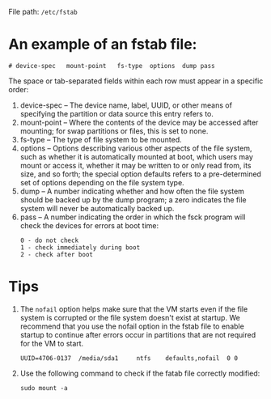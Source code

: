 File path:
    ```
    /etc/fstab
    ```
# An example of an fstab file:
```
# device-spec   mount-point   fs-type  options  dump pass
```
The space or tab-separated fields within each row must appear in a specific order:

1. device-spec – The device name, label, UUID, or other means of specifying the partition or data source this entry refers to.
2. mount-point – Where the contents of the device may be accessed after mounting; for swap partitions or files, this is set to none.
3. fs-type – The type of file system to be mounted.
4. options – Options describing various other aspects of the file system, such as whether it is automatically mounted at boot, which users may mount or access it, whether it may be written to or only read from, its size, and so forth; the special option defaults refers to a pre-determined set of options depending on the file system type.
5. dump – A number indicating whether and how often the file system should be backed up by the dump program; a zero indicates the file system will never be automatically backed up.
6. pass – A number indicating the order in which the fsck program will check the devices for errors at boot time:
    ```
    0 - do not check
    1 - check immediately during boot
    2 - check after boot
    ```
# Tips
1. The `nofail` option helps make sure that the VM starts even if the file system is corrupted or the file system doesn't exist at startup. We recommend that you use the nofail option in the fstab file to enable startup to continue after errors occur in partitions that are not required for the VM to start.
    ```
    UUID=4706-0137  /media/sda1     ntfs    defaults,nofail  0 0
    ```
2. Use the following command to check if the fatab file correctly modified:
    ```
    sudo mount -a
    ```
